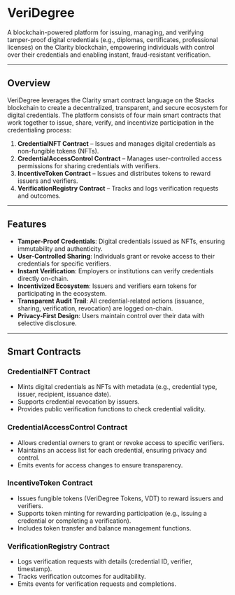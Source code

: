 # VeriDegree

A blockchain-powered platform for issuing, managing, and verifying tamper-proof digital credentials (e.g., diplomas, certificates, professional licenses) on the Clarity blockchain, empowering individuals with control over their credentials and enabling instant, fraud-resistant verification.

---

## Overview

VeriDegree leverages the Clarity smart contract language on the Stacks blockchain to create a decentralized, transparent, and secure ecosystem for digital credentials. The platform consists of four main smart contracts that work together to issue, share, verify, and incentivize participation in the credentialing process:

1. **CredentialNFT Contract** – Issues and manages digital credentials as non-fungible tokens (NFTs).
2. **CredentialAccessControl Contract** – Manages user-controlled access permissions for sharing credentials with verifiers.
3. **IncentiveToken Contract** – Issues and distributes tokens to reward issuers and verifiers.
4. **VerificationRegistry Contract** – Tracks and logs verification requests and outcomes.

---

## Features

- **Tamper-Proof Credentials**: Digital credentials issued as NFTs, ensuring immutability and authenticity.
- **User-Controlled Sharing**: Individuals grant or revoke access to their credentials for specific verifiers.
- **Instant Verification**: Employers or institutions can verify credentials directly on-chain.
- **Incentivized Ecosystem**: Issuers and verifiers earn tokens for participating in the ecosystem.
- **Transparent Audit Trail**: All credential-related actions (issuance, sharing, verification, revocation) are logged on-chain.
- **Privacy-First Design**: Users maintain control over their data with selective disclosure.

---

## Smart Contracts

### CredentialNFT Contract
- Mints digital credentials as NFTs with metadata (e.g., credential type, issuer, recipient, issuance date).
- Supports credential revocation by issuers.
- Provides public verification functions to check credential validity.

### CredentialAccessControl Contract
- Allows credential owners to grant or revoke access to specific verifiers.
- Maintains an access list for each credential, ensuring privacy and control.
- Emits events for access changes to ensure transparency.

### IncentiveToken Contract
- Issues fungible tokens (VeriDegree Tokens, VDT) to reward issuers and verifiers.
- Supports token minting for rewarding participation (e.g., issuing a credential or completing a verification).
- Includes token transfer and balance management functions.

### VerificationRegistry Contract
- Logs verification requests with details (credential ID, verifier, timestamp).
- Tracks verification outcomes for auditability.
- Emits events for verification requests and completions.


<!-- 
CredentialNFT Contract
CredentialAccessControl Contract
VerificationRegistry Contract
 -->